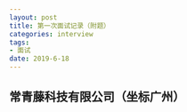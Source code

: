 ```yaml
---
layout: post
title: 第一次面试记录（附题）
categories: interview
tags: 
- 面试
date: 2019-6-18
---
```


## 常青藤科技有限公司（坐标广州）

